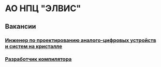 # АО НПЦ "ЭЛВИС"

## Вакансии

### [Инженер по проектированию аналого-цифровых устройств и систем на кристалле](/elvees-vacancies/engineer-ad-da-soc)
### [Разработчик компилятора](/elvees-vacancies/compiler-developer)
